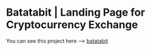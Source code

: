 # Batatabit | Landing Page for Cryptocurrency Exchange

You can see this project here --> [batatabit](https://batatabit.jahzielcabrera.xyz) 